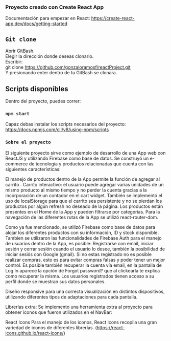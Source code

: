 ### Proyecto creado con Create React App
Documentación para empezar en React:
https://create-react-app.dev/docs/getting-started

## `Git clone`
Abrir GitBash.  
Elegir la dirección donde deseas clonarlo.  
Escribir:  
git clone https://github.com/gonzaloramosf/reactProject.git  
Y presionando enter dentro de tu GitBash se clonara.

## Scripts disponibles
Dentro del proyecto, puedes correr:  
### `npm start`

Capaz debas instalar los scripts necesarios del proyecto:
https://docs.npmjs.com/cli/v8/using-npm/scripts

### `Sobre el proyecto`

El siguiente proyecto sirve como ejemplo de desarrollo de una App web con ReactJS y utilizando Firebase como base de datos. Se construyó un e-commerce de tecnología y productos relacionadas que cuenta con las siguientes características:

El manejo de productos dentro de la App permite la función de agregar al carrito .
Carrito interactivo: el usuario puede agregar varias unidades de un mismo producto al mismo tiempo y no perder la cuenta gracias a la incorporación de un contador en el cart widget. También se implementó el uso de localStorage para que el carrito sea persistente y no se pierdan los productos por algún refresh no deseado de la página.
Los productos están presentes en el Home de la App y pueden filtrarse por categorías.
Para la navegación de las diferentes rutas de la App se utilizó react-router-dom.

Como ya fue mencionado, se utilizó Firebase como base de datos para alojar los diferentes productos con su información, ID y stock disponible. Tambien se utilizaron las funcionalidades de 
Firebase Auth para el manejo de usuarios dentro de la App, es posible:
Registrarse con email, iniciar sesión y cerrar sesión cuando el usuario lo desee, también la posibilidad de iniciar sesiós con Google (gmail).
Si no estas registrado no es posible realizar compras, esto es para evitar compras falsas y poder tener un mejor control.
Es posible también recuperar la cuenta vía email, en la pantalla de Log In aparece la opción de Forgot password? que al clickearla te explica como recuperar la misma.
Los usuarios registrados tienen acceso a su perfil donde se muestran sus datos personales.

Diseño responsive para una correcta visualización en distintos dispositivos, utilizando diferentes tipos de adaptaciones para cada pantalla.

Librerías extra:
Se implemento una herramienta extra al proyecto para obtener iconos que fueron utilizados en el NavBar:

React Icons
Para el manejo de los iconos, React Icons recopila una gran variedad de iconos de diferentes librerías. (https://react-icons.github.io/react-icons/)
